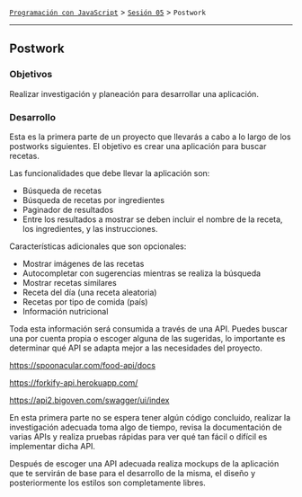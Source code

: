 [`Programación con JavaScript`](../../Readme.md) > [`Sesión 05`](../Readme.md) > `Postwork`

---

## Postwork

### Objetivos

Realizar investigación y planeación para desarrollar una aplicación.

### Desarrollo

Esta es la primera parte de un proyecto que llevarás a cabo a lo largo de los postworks siguientes. El objetivo es crear
una aplicación para buscar recetas. 

Las funcionalidades que debe llevar la aplicación son:

- Búsqueda de recetas
- Búsqueda de recetas por ingredientes
- Paginador de resultados
- Entre los resultados a mostrar se deben incluir el nombre de la receta, los ingredientes, y las instrucciones.

Características adicionales que son opcionales:

- Mostrar imágenes de las recetas
- Autocompletar con sugerencias mientras se realiza la búsqueda
- Mostrar recetas similares
- Receta del día (una receta aleatoria)
- Recetas por tipo de comida (país)
- Información nutricional

Toda esta información será consumida a través de una API. Puedes buscar una por cuenta propia o escoger alguna de las 
sugeridas, lo importante es determinar qué API se adapta mejor a las necesidades del proyecto.

https://spoonacular.com/food-api/docs

https://forkify-api.herokuapp.com/

https://api2.bigoven.com/swagger/ui/index

En esta primera parte no se espera tener algún código concluido, realizar la investigación adecuada toma algo de tiempo,
revisa la documentación de varias APIs y realiza pruebas rápidas para ver qué tan fácil o difícil es implementar dicha
API.

Después de escoger una API adecuada realiza mockups de la aplicación que te servirán de base para el desarrollo de la 
misma, el diseño y posteriormente los estilos son completamente libres.
